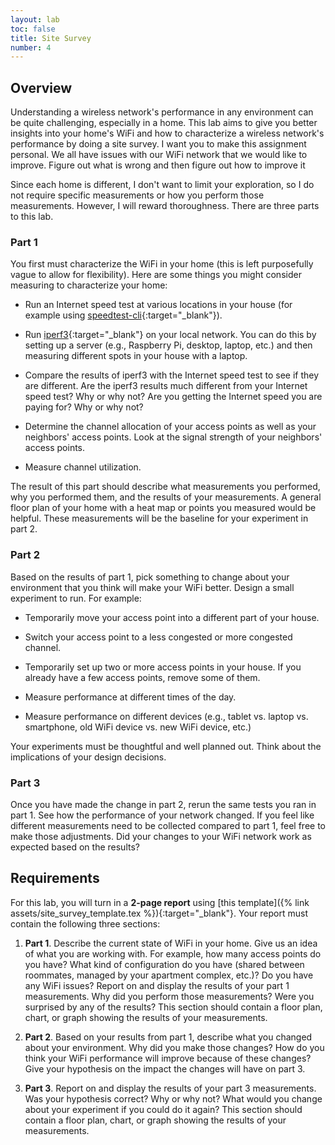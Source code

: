```yaml
---
layout: lab
toc: false
title: Site Survey
number: 4
---
```


## Overview

Understanding a wireless network's performance in any environment can be quite challenging, especially in a home. This lab aims to give you better insights into your home's WiFi and how to characterize a wireless network's performance by doing a site survey. I want you to make this assignment personal. We all have issues with our WiFi network that we would like to improve. Figure out what is wrong and then figure out how to improve it

Since each home is different, I don't want to limit your exploration, so I do not require specific measurements or how you perform those measurements. However, I will reward thoroughness. There are three parts to this lab.

### Part 1

You first must characterize the WiFi in your home (this is left purposefully vague to allow for flexibility). Here are some things you might consider measuring to characterize your home:

- Run an Internet speed test at various locations in your house (for example using [speedtest-cli](https://github.com/sivel/speedtest-cli){:target="_blank"}).

- Run [iperf3](https://iperf.fr){:target="_blank"} on your local network. You can do this by setting up a server (e.g., Raspberry Pi, desktop, laptop, etc.) and then measuring different spots in your house with a laptop.

- Compare the results of iperf3 with the Internet speed test to see if they are different. Are the iperf3 results much different from your Internet speed test? Why or why not? Are you getting the Internet speed you are paying for? Why or why not?

- Determine the channel allocation of your access points as well as your neighbors' access points. Look at the signal strength of your neighbors' access points.

- Measure channel utilization.

The result of this part should describe what measurements you performed, why you performed them, and the results of your measurements. A general floor plan of your home with a heat map or points you measured would be helpful. These measurements will be the baseline for your experiment in part 2.

### Part 2

Based on the results of part 1, pick something to change about your environment that you think will make your WiFi better. Design a small experiment to run. For example:

- Temporarily move your access point into a different part of your house.

- Switch your access point to a less congested or more congested channel.

- Temporarily set up two or more access points in your house. If you already have a few access points, remove some of them.

- Measure performance at different times of the day.

- Measure performance on different devices (e.g., tablet vs. laptop vs. smartphone, old WiFi device vs. new WiFi device, etc.)

Your experiments must be thoughtful and well planned out. Think about the implications of your design decisions.

### Part 3

Once you have made the change in part 2, rerun the same tests you ran in part 1. See how the performance of your network changed. If you feel like different measurements need to be collected compared to part 1, feel free to make those adjustments. Did your changes to your WiFi network work as expected based on the results?


## Requirements

For this lab, you will turn in a **2-page report** using [this template]({% link assets/site_survey_template.tex %}){:target="_blank"}. Your report must contain the following three sections:

1. **Part 1**. Describe the current state of WiFi in your home. Give us an idea of what you are working with. For example, how many access points do you have? What kind of configuration do you have (shared between roommates, managed by your apartment complex, etc.)? Do you have any WiFi issues? Report on and display the results of your part 1 measurements. Why did you perform those measurements? Were you surprised by any of the results? This section should contain a floor plan, chart, or graph showing the results of your measurements.

2. **Part 2**. Based on your results from part 1, describe what you changed about your environment. Why did you make those changes? How do you think your WiFi performance will improve because of these changes? Give your hypothesis on the impact the changes will have on part 3.

3. **Part 3**. Report on and display the results of your part 3 measurements. Was your hypothesis correct? Why or why not? What would you change about your experiment if you could do it again? This section should contain a floor plan, chart, or graph showing the results of your measurements.
